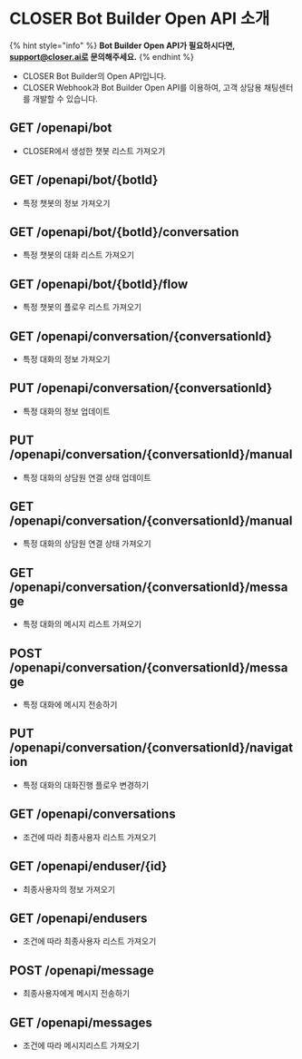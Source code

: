 # CLOSER Bot Builder Open API 소개

{% hint style="info" %}
**Bot Builder Open API가 필요하시다면, support@closer.ai로 문의해주세요.**
{% endhint %}

* CLOSER Bot Builder의 Open API입니다.
* CLOSER Webhook과 Bot Builder Open API를 이용하여, 고객 상담용 채팅센터를 개발할 수 있습니다.

## GET /openapi/bot <a id="CLOSEROpenAPI&#xAC00;&#xC774;&#xB4DC;v0.1-GET/openapi/bot"></a>

* CLOSER에서 생성한 챗봇 리스트 가져오기

## GET /openapi/bot/{botId} <a id="CLOSEROpenAPI&#xAC00;&#xC774;&#xB4DC;v0.1-GET/openapi/bot/{botId}"></a>

* 특정 챗봇의 정보 가져오기

## GET /openapi/bot/{botId}/conversation <a id="CLOSEROpenAPI&#xAC00;&#xC774;&#xB4DC;v0.1-GET/openapi/bot/{botId}/conversation"></a>

* 특정 챗봇의 대화 리스트 가져오기

## GET /openapi/bot/{botId}/flow <a id="CLOSEROpenAPI&#xAC00;&#xC774;&#xB4DC;v0.1-GET/openapi/bot/{botId}/flow"></a>

* 특정 챗봇의 플로우 리스트 가져오기

## GET /openapi/conversation/{conversationId} <a id="CLOSEROpenAPI&#xAC00;&#xC774;&#xB4DC;v0.1-GET/openapi/conversation/{conversationId}"></a>

* 특정 대화의 정보 가져오기

## PUT /openapi/conversation/{conversationId} <a id="CLOSEROpenAPI&#xAC00;&#xC774;&#xB4DC;v0.1-PUT/openapi/conversation/{conversationId}"></a>

* 특정 대화의 정보 업데이트

## PUT /openapi/conversation/{conversationId}/manual <a id="CLOSEROpenAPI&#xAC00;&#xC774;&#xB4DC;v0.1-PUT/openapi/conversation/{conversationId}/manual"></a>

* 특정 대화의 상담원 연결 상태 업데이트

## GET /openapi/conversation/{conversationId}/manual <a id="CLOSEROpenAPI&#xAC00;&#xC774;&#xB4DC;v0.1-GET/openapi/conversation/{conversationId}/manual"></a>

* 특정 대화의 상담원 연결 상태 가져오기

## GET /openapi/conversation/{conversationId}/message <a id="CLOSEROpenAPI&#xAC00;&#xC774;&#xB4DC;v0.1-GET/openapi/conversation/{conversationId}/message"></a>

* 특정 대화의 메시지 리스트 가져오기

## POST /openapi/conversation/{conversationId}/message <a id="CLOSEROpenAPI&#xAC00;&#xC774;&#xB4DC;v0.1-POST/openapi/conversation/{conversationId}/message"></a>

* 특정 대화에 메시지 전송하기

## PUT /openapi/conversation/{conversationId}/navigation <a id="CLOSEROpenAPI&#xAC00;&#xC774;&#xB4DC;v0.1-PUT/openapi/conversation/{conversationId}/navigation"></a>

* 특정 대화의 대화진행 플로우 변경하기

## GET /openapi/conversations <a id="CLOSEROpenAPI&#xAC00;&#xC774;&#xB4DC;v0.1-GET/openapi/conversations"></a>

* 조건에 따라 최종사용자 리스트 가져오기

## GET /openapi/enduser/{id} <a id="CLOSEROpenAPI&#xAC00;&#xC774;&#xB4DC;v0.1-GET/openapi/enduser/{id}"></a>

* 최종사용자의 정보 가져오기

## GET /openapi/endusers <a id="CLOSEROpenAPI&#xAC00;&#xC774;&#xB4DC;v0.1-GET/openapi/endusers"></a>

* 조건에 따라 최종사용자 리스트 가져오기

## POST /openapi/message <a id="CLOSEROpenAPI&#xAC00;&#xC774;&#xB4DC;v0.1-POST/openapi/message"></a>

* 최종사용자에게 메시지 전송하기

## GET /openapi/messages <a id="CLOSEROpenAPI&#xAC00;&#xC774;&#xB4DC;v0.1-GET/openapi/messages"></a>

* 조건에 따라 메시지리스트 가져오기

